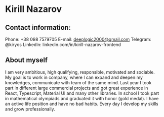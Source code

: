 # Kirill Nazarov
## Contact information:
Phone: +38 098 7579705
E-mail: deeplogic2000@gmail.com
Telegram: @kiryos
LinkedIn: linkedin.com/in/kirill-nazarov-frontend
## About myself
I am very ambitious, high qualifying, responsible, motivated and sociable. My goal is to work in company, where I can expand and deepen my knowledges, communicate with team of the same mind.
Last year I took part in different large commercial projects and got great experience in React, Typescript, Material UI and many other libraries.
In school I took part in mathematical olympiads and graduated it with honor (gold medal).
I have an active life position and have no bad habits.
Every day I develop my skills and grow professionally.
## 
